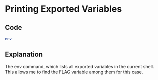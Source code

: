 # Printing Exported Variables

## Code

```bash
env
```
## Explanation

The env command, which lists all exported variables in the current shell.
This allows me to find the FLAG variable among them for this case.
